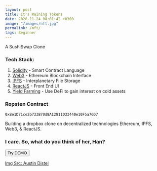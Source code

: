 ```yaml
---
layout: post
title: It's Raining Tokens
date: 2020-11-24 08:01:42 +0300
image: "/images/nft.jpg"
permalink: /nft/
tags: Beginner
---
```


<!-- @format -->

A SushiSwap Clone

### Tech Stack:

1. [Solidity](https://docs.soliditylang.org/en/v0.7.4/) - Smart Contract Language
2. [Web3](https://web3js.readthedocs.io/en/v1.2.0/getting-started.html) - Ethereum Blockchain Interface
3. [IPFS](https://ipfs.io/) - Interplanetary File Storage
4. [ReactJS](https://reactjs.org/) - Front End UI
5. [Yield Farming](https://blockequity.com/yieldFarming) - Use DeFi to gain interest on cold assets

### Ropsten Contract

<code>0xBe1D71ce2b733B70d8A12811D33440e10F5a76D7</code>

Building a dropbox clone on decentralized technologies Ethereum, IPFS, Web3, & ReactJS.

### I care. So, what do you think of her, Han?

<button class="button button--primary" type="submit">Try DEMO</button>

[Img Src: Austin Distel](https://unsplash.com/@austindistel?utm_source=unsplash&utm_medium=referral&utm_content=creditCopyText)
